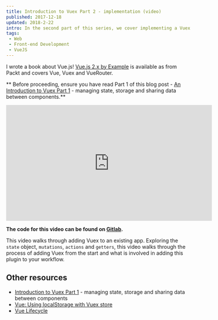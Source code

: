 ```yaml
---
title: Introduction to Vuex Part 2 - implementation (video)
published: 2017-12-18
updated: 2018-2-22
intro: In the second part of this series, we cover implementing a Vuex Store into a Vue.js application
tags:
 - Web
 - Front-end Development
 - VueJS
---
```


<div class="info">I wrote a book about Vue.js! <a href="https://www.packtpub.com/application-development/vuejs-2x-example">Vue.js 2.x by Example</a> is available as from Packt and covers Vue, Vuex and VueRouter.</div>

** Before proceeding, ensure you have read Part 1 of this blog post - [An Introduction to Vuex Part 1](https://www.mikestreety.co.uk/blog/introduction-to-vuex-managing-state-storage-and-sharing-data-between-components) - managing state, storage and sharing data between components.**

<div class="video"><iframe width="560" height="315" src="https://www.youtube.com/embed/Q0AYTEw_hpM" frameborder="0" gesture="media" allow="encrypted-media" allowfullscreen></iframe></div>

**The code for this video can be found on [Gitlab](https://gitlab.com/mikestreety/Introduction-to-Vuex-code).**

This video walks through adding Vuex to an existing app. Exploring the `state` object, `mutations`, `actions` and `getters`, this video walks through the process of adding Vuex from the start and what is involved in adding this plugin to your workflow.

## Other resources

- [Introduction to Vuex Part 1](https://www.mikestreety.co.uk/blog/introduction-to-vuex-managing-state-storage-and-sharing-data-between-components
) - managing state, storage and sharing data between components
- [Vue: Using localStorage with Vuex store](https://www.mikestreety.co.uk/blog/vue-js-using-localstorage-with-the-vuex-store)
- [Vue Lifecycle](https://vuejs.org/v2/guide/instance.html#Lifecycle-Diagram)